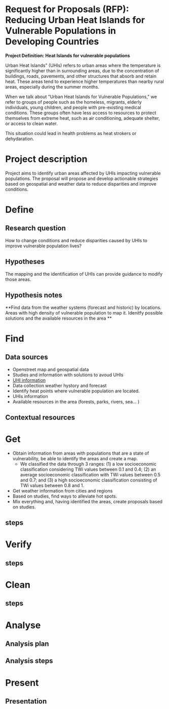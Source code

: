 # Request for Proposals (RFP): Reducing Urban Heat Islands for Vulnerable Populations in Developing Countries  


**Project Definition: Heat Islands for vulnerable populations**

Urban Heat Islands" (UHIs) refers to urban areas where the temperature is significantly higher than in surrounding areas, due to the concentration of buildings, roads, pavements, and other structures that absorb and retain heat. These areas tend to experience higher temperatures than nearby rural areas, especially during the summer months.

When we talk about "Urban Heat Islands for Vulnerable Populations," we refer to groups of people such as the homeless, migrants, elderly individuals, young children, and people with pre-existing medical conditions. These groups often have less access to resources to protect themselves from extreme heat, such as air conditioning, adequate shelter, or access to clean water.

This situation could lead in health problems as heat strokers or dehydaration. 

# Project description
Project aims to identify urban areas affected by UHIs impacting vulnerable populations. The proposal will propose and develop actionable strategies based on geospatial and weather data to reduce disparities and improve conditions.

# Define
## Research question
How to change conditions and reduce disparities caused by UHIs to improve vulnerable population lives?
## Hypotheses
The mapping and the identification of UHIs can provide guidance to modify those areas. 

## Hypothesis notes
**Find data from the weather systems (forecast and historic) by locations. Areas with high density of vulnerable population to map it. Idenitfy possible solutions and the available resources in the area **
# Find	
## Data sources
* Openstreet map and geospatial data
* Studies and information with solutions to avoud UHIs
* [UHI information](https://www.mdpi.com/2073-4433/12/7/917)
* Data collection weather hystory and forecast
* Identify heat points where vulnerable population are located.
* UHIs information
* Available resources in the area (forests, parks, rivers, sea... )


## Contextual resources


# Get

* Obtain information from areas with populations that are a state of vulnerability, be able to identify the areas and create a map.
   * We classified the data through 3 ranges: (1) a low socioeconomic classification considering TWi values between 0.1 and 0.4; (2) an average socioeconomic classification with TWi values between 0.5 and 0.7; and (3) a high socioeconomic classification consisting of TWi values between 0.8 and 1.
* Get weather information from cities and regions
* Based on studies, find ways to alleviate hot spots.
* Mix everything and, having identified the areas, create proposals based on studies.



## steps
# Verify
## steps
# Clean
## steps
# Analyse
## Analysis plan
## Analysis steps
# Present
## Presentation
